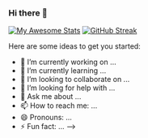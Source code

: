 ### Hi there 👋
[![My Awesome Stats](https://awesome-github-stats.azurewebsites.net/user-stats/7KIR7?cardType=github&theme=nightowl&Ring=DD2727&hide_border=true&Border=DD272700&count_private=true)](https://git.io/awesome-stats-card) [![GitHub Streak](https://streak-stats.demolab.com?user=7KIR7&background=011627&sideNums=DDDDDD&currStreakNum=54DDBC&sideLabels=DDDDDD&hide_border=true)](https://git.io/streak-stats)



Here are some ideas to get you started:

- 🔭 I’m currently working on ...
- 🌱 I’m currently learning ...
- 👯 I’m looking to collaborate on ...
- 🤔 I’m looking for help with ...
- 💬 Ask me about ...
- 📫 How to reach me: ...
- 😄 Pronouns: ...
- ⚡ Fun fact: ...
-->
